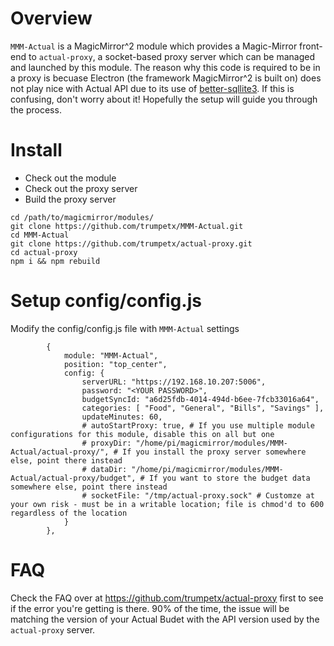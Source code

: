 # Overview
`MMM-Actual` is a MagicMirror^2 module which provides a Magic-Mirror front-end to `actual-proxy`, a socket-based proxy server which can be managed and launched by this module.  The reason why this code is required to be in a proxy is becuase Electron (the framework MagicMirror^2 is built on) does not play nice with Actual API due to its use of [better-sqllite3](https://www.npmjs.com/package/better-sqlite3).  If this is confusing, don't worry about it!  Hopefully the setup will guide you through the process.

# Install
* Check out the module
* Check out the proxy server
* Build the proxy server
```
cd /path/to/magicmirror/modules/
git clone https://github.com/trumpetx/MMM-Actual.git
cd MMM-Actual
git clone https://github.com/trumpetx/actual-proxy.git
cd actual-proxy
npm i && npm rebuild
```

# Setup config/config.js
Modify the config/config.js file with `MMM-Actual` settings
```
		{
			module: "MMM-Actual",
			position: "top_center",
			config: {
				serverURL: "https://192.168.10.207:5006",
				password: "<YOUR PASSWORD>",
				budgetSyncId: "a6d25fdb-4014-494d-b6ee-7fcb33016a64",
				categories: [ "Food", "General", "Bills", "Savings" ],
				updateMinutes: 60,
				# autoStartProxy: true, # If you use multiple module configurations for this module, disable this on all but one
				# proxyDir: "/home/pi/magicmirror/modules/MMM-Actual/actual-proxy/", # If you install the proxy server somewhere else, point there instead
				# dataDir: "/home/pi/magicmirror/modules/MMM-Actual/actual-proxy/budget", # If you want to store the budget data somewhere else, point there instead
				# socketFile: "/tmp/actual-proxy.sock" # Customze at your own risk - must be in a writable location; file is chmod'd to 600 regardless of the location
			}
		},
```
# FAQ

Check the FAQ over at https://github.com/trumpetx/actual-proxy first to see if the error you're getting is there.  90% of the time, the issue will be matching the version of your Actual Budet with the API version used by the `actual-proxy` server.
